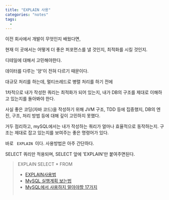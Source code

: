 ```yaml
---
title: "EXPLAIN 사용"
categories: "notes"
tags:
  - 
---
```


이전 회사에서 개발이 무엇인지 배웠다면,

현재 이 곳에서는 어떻게 더 좋은 퍼포먼스를 낼 것인지, 최적화를 시킬 것인지.

디테일에 대해서 고민해야한다.

데이터를 다루는 '양'이 전혀 다르기 때문이다.

대규모 처리를 하는데, 멀티쓰레드로 병렬 처리를 하기 전에 

1차적으로 내가 작성한 쿼리는 최적화가 되어 있는지, 내가 DB의 구조를 제대로 이해하고 있는지를 돌아봐야 한다.

사실 좋은 코딩(자바 코드)을 작성하기 위해 JVM 구조, TDD 등에 집중했지, DB의 엔진, 구조, 처리 방법 등에 대해 깊이 고민하지 못했다.

거두 점리하고, mySQL에서는 내가 작성하는 쿼리가 얼마나 효율적으로 동작하는지. 구조는 제대로 잡고 있는지를 보여주는 좋은 명령어가 있다.

바로 <code> EXPLAIN </code>이다. 사용방법은 아주 간단하다.

SELECT 쿼리만 적용되며, SELECT 앞에 'EXPLAIN'만 붙여주면된다.

> EXPLAIN SELECT * FROM <TABLE>

- [EXPLAIN사용법](https://mysqldba.tistory.com/162)
- [MySQL 실행계획 보는법](https://denodo1.tistory.com/306)
- [MySQL에서 사용하지 말아야할 17가지](https://blog.lael.be/post/370)
